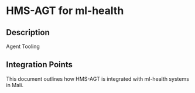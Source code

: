# HMS-AGT for ml-health

## Description

Agent Tooling

## Integration Points

This document outlines how HMS-AGT is integrated with ml-health systems in Mali.
